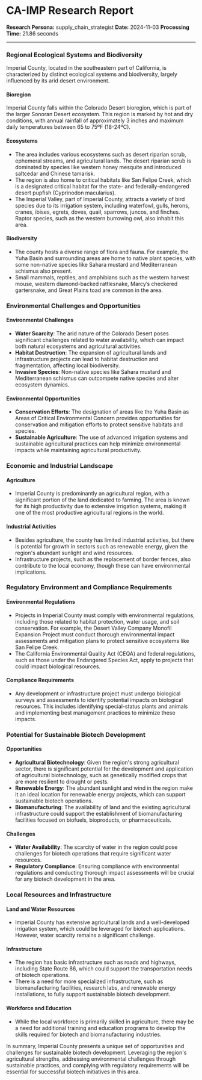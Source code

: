 # CA-IMP Research Report

**Research Persona:** supply_chain_strategist
**Date:** 2024-11-03
**Processing Time:** 21.86 seconds

---

### Regional Ecological Systems and Biodiversity

Imperial County, located in the southeastern part of California, is characterized by distinct ecological systems and biodiversity, largely influenced by its arid desert environment.

#### Bioregion
Imperial County falls within the Colorado Desert bioregion, which is part of the larger Sonoran Desert ecosystem. This region is marked by hot and dry conditions, with annual rainfall of approximately 3 inches and maximum daily temperatures between 65 to 75ºF (18-24ºC).

#### Ecosystems
- The area includes various ecosystems such as desert riparian scrub, ephemeral streams, and agricultural lands. The desert riparian scrub is dominated by species like western honey mesquite and introduced saltcedar and Chinese tamarisk.
- The region is also home to critical habitats like San Felipe Creek, which is a designated critical habitat for the state- and federally-endangered desert pupfish (Cyprinodon macularius).
- The Imperial Valley, part of Imperial County, attracts a variety of bird species due to its irrigation system, including waterfowl, gulls, herons, cranes, ibises, egrets, doves, quail, sparrows, juncos, and finches. Raptor species, such as the western burrowing owl, also inhabit this area.

#### Biodiversity
- The county hosts a diverse range of flora and fauna. For example, the Yuha Basin and surrounding areas are home to native plant species, with some non-native species like Sahara mustard and Mediterranean schismus also present.
- Small mammals, reptiles, and amphibians such as the western harvest mouse, western diamond-backed rattlesnake, Marcy’s checkered gartersnake, and Great Plains toad are common in the area.

### Environmental Challenges and Opportunities

#### Environmental Challenges
- **Water Scarcity**: The arid nature of the Colorado Desert poses significant challenges related to water availability, which can impact both natural ecosystems and agricultural activities.
- **Habitat Destruction**: The expansion of agricultural lands and infrastructure projects can lead to habitat destruction and fragmentation, affecting local biodiversity.
- **Invasive Species**: Non-native species like Sahara mustard and Mediterranean schismus can outcompete native species and alter ecosystem dynamics.

#### Environmental Opportunities
- **Conservation Efforts**: The designation of areas like the Yuha Basin as Areas of Critical Environmental Concern provides opportunities for conservation and mitigation efforts to protect sensitive habitats and species.
- **Sustainable Agriculture**: The use of advanced irrigation systems and sustainable agricultural practices can help minimize environmental impacts while maintaining agricultural productivity.

### Economic and Industrial Landscape

#### Agriculture
- Imperial County is predominantly an agricultural region, with a significant portion of the land dedicated to farming. The area is known for its high productivity due to extensive irrigation systems, making it one of the most productive agricultural regions in the world.

#### Industrial Activities
- Besides agriculture, the county has limited industrial activities, but there is potential for growth in sectors such as renewable energy, given the region's abundant sunlight and wind resources.
- Infrastructure projects, such as the replacement of border fences, also contribute to the local economy, though these can have environmental implications.

### Regulatory Environment and Compliance Requirements

#### Environmental Regulations
- Projects in Imperial County must comply with environmental regulations, including those related to habitat protection, water usage, and soil conservation. For example, the Desert Valley Company Monofil Expansion Project must conduct thorough environmental impact assessments and mitigation plans to protect sensitive ecosystems like San Felipe Creek.
- The California Environmental Quality Act (CEQA) and federal regulations, such as those under the Endangered Species Act, apply to projects that could impact biological resources.

#### Compliance Requirements
- Any development or infrastructure project must undergo biological surveys and assessments to identify potential impacts on biological resources. This includes identifying special-status plants and animals and implementing best management practices to minimize these impacts.

### Potential for Sustainable Biotech Development

#### Opportunities
- **Agricultural Biotechnology**: Given the region's strong agricultural sector, there is significant potential for the development and application of agricultural biotechnology, such as genetically modified crops that are more resilient to drought or pests.
- **Renewable Energy**: The abundant sunlight and wind in the region make it an ideal location for renewable energy projects, which can support sustainable biotech operations.
- **Biomanufacturing**: The availability of land and the existing agricultural infrastructure could support the establishment of biomanufacturing facilities focused on biofuels, bioproducts, or pharmaceuticals.

#### Challenges
- **Water Availability**: The scarcity of water in the region could pose challenges for biotech operations that require significant water resources.
- **Regulatory Compliance**: Ensuring compliance with environmental regulations and conducting thorough impact assessments will be crucial for any biotech development in the area.

### Local Resources and Infrastructure

#### Land and Water Resources
- Imperial County has extensive agricultural lands and a well-developed irrigation system, which could be leveraged for biotech applications. However, water scarcity remains a significant challenge.

#### Infrastructure
- The region has basic infrastructure such as roads and highways, including State Route 86, which could support the transportation needs of biotech operations.
- There is a need for more specialized infrastructure, such as biomanufacturing facilities, research labs, and renewable energy installations, to fully support sustainable biotech development.

#### Workforce and Education
- While the local workforce is primarily skilled in agriculture, there may be a need for additional training and education programs to develop the skills required for biotech and biomanufacturing industries.

In summary, Imperial County presents a unique set of opportunities and challenges for sustainable biotech development. Leveraging the region's agricultural strengths, addressing environmental challenges through sustainable practices, and complying with regulatory requirements will be essential for successful biotech initiatives in this area.